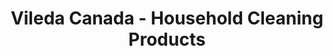 ---
title: "Vileda Canada - Household Cleaning Products"
url: /laval/vileda-canada-household-cleaning-products/
shop: houseware
---